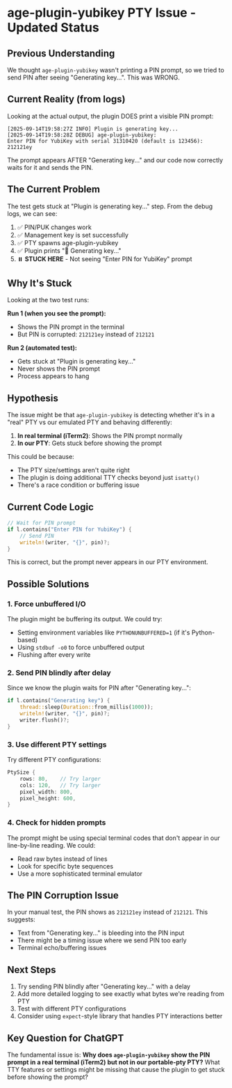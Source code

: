 # age-plugin-yubikey PTY Issue - Updated Status

## Previous Understanding
We thought `age-plugin-yubikey` wasn't printing a PIN prompt, so we tried to send PIN after seeing "Generating key...". This was WRONG.

## Current Reality (from logs)

Looking at the actual output, the plugin DOES print a visible PIN prompt:
```
[2025-09-14T19:58:27Z INFO] Plugin is generating key...
[2025-09-14T19:58:28Z DEBUG] age-plugin-yubikey:
Enter PIN for YubiKey with serial 31310420 (default is 123456): 212121ey
```

The prompt appears AFTER "Generating key..." and our code now correctly waits for it and sends the PIN.

## The Current Problem

The test gets stuck at "Plugin is generating key..." step. From the debug logs, we can see:

1. ✅ PIN/PUK changes work
2. ✅ Management key is set successfully  
3. ✅ PTY spawns age-plugin-yubikey
4. ✅ Plugin prints "🔐 Generating key..."
5. ⏸️ **STUCK HERE** - Not seeing "Enter PIN for YubiKey" prompt

## Why It's Stuck

Looking at the two test runs:

**Run 1 (when you see the prompt):**
- Shows the PIN prompt in the terminal
- But PIN is corrupted: `212121ey` instead of `212121`

**Run 2 (automated test):**
- Gets stuck at "Plugin is generating key..."
- Never shows the PIN prompt
- Process appears to hang

## Hypothesis

The issue might be that `age-plugin-yubikey` is detecting whether it's in a "real" PTY vs our emulated PTY and behaving differently:

1. **In real terminal (iTerm2)**: Shows the PIN prompt normally
2. **In our PTY**: Gets stuck before showing the prompt

This could be because:
- The PTY size/settings aren't quite right
- The plugin is doing additional TTY checks beyond just `isatty()`
- There's a race condition or buffering issue

## Current Code Logic

```rust
// Wait for PIN prompt
if l.contains("Enter PIN for YubiKey") {
    // Send PIN
    writeln!(writer, "{}", pin)?;
}
```

This is correct, but the prompt never appears in our PTY environment.

## Possible Solutions

### 1. Force unbuffered I/O
The plugin might be buffering its output. We could try:
- Setting environment variables like `PYTHONUNBUFFERED=1` (if it's Python-based)
- Using `stdbuf -o0` to force unbuffered output
- Flushing after every write

### 2. Send PIN blindly after delay
Since we know the plugin waits for PIN after "Generating key...":
```rust
if l.contains("Generating key") {
    thread::sleep(Duration::from_millis(1000));
    writeln!(writer, "{}", pin)?;
    writer.flush()?;
}
```

### 3. Use different PTY settings
Try different PTY configurations:
```rust
PtySize {
    rows: 80,    // Try larger
    cols: 120,   // Try larger
    pixel_width: 800,
    pixel_height: 600,
}
```

### 4. Check for hidden prompts
The prompt might be using special terminal codes that don't appear in our line-by-line reading. We could:
- Read raw bytes instead of lines
- Look for specific byte sequences
- Use a more sophisticated terminal emulator

## The PIN Corruption Issue

In your manual test, the PIN shows as `212121ey` instead of `212121`. This suggests:
- Text from "Generating key..." is bleeding into the PIN input
- There might be a timing issue where we send PIN too early
- Terminal echo/buffering issues

## Next Steps

1. Try sending PIN blindly after "Generating key..." with a delay
2. Add more detailed logging to see exactly what bytes we're reading from PTY
3. Test with different PTY configurations
4. Consider using `expect`-style library that handles PTY interactions better

## Key Question for ChatGPT

The fundamental issue is: **Why does `age-plugin-yubikey` show the PIN prompt in a real terminal (iTerm2) but not in our portable-pty PTY?** What TTY features or settings might be missing that cause the plugin to get stuck before showing the prompt?